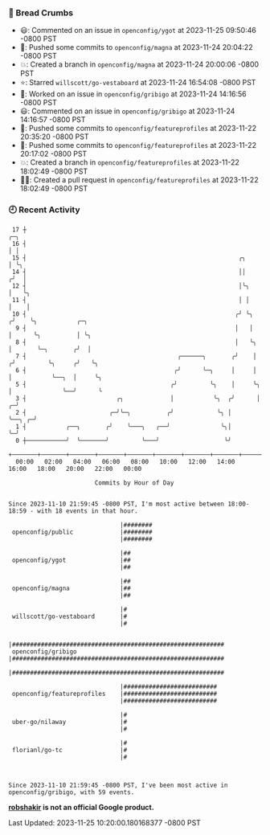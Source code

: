 ### 🍞 Bread Crumbs

 * 😃: Commented on an issue in `openconfig/ygot` at 2023-11-25 09:50:46 -0800 PST
 * 🚢: Pushed some commits to `openconfig/magna` at 2023-11-24 20:04:22 -0800 PST
 * 💥: Created a branch in `openconfig/magna` at 2023-11-24 20:00:06 -0800 PST
 * ⭐️: Starred `willscott/go-vestaboard` at 2023-11-24 16:54:08 -0800 PST
 * 👀: Worked on an issue in `openconfig/gribigo` at 2023-11-24 14:16:56 -0800 PST
 * 😃: Commented on an issue in `openconfig/gribigo` at 2023-11-24 14:16:57 -0800 PST
 * 🚢: Pushed some commits to `openconfig/featureprofiles` at 2023-11-22 20:35:20 -0800 PST
 * 🚢: Pushed some commits to `openconfig/featureprofiles` at 2023-11-22 20:17:02 -0800 PST
 * 💥: Created a branch in `openconfig/featureprofiles` at 2023-11-22 18:02:49 -0800 PST
 * ✍🏼: Created a pull request in `openconfig/featureprofiles` at 2023-11-22 18:02:49 -0800 PST

### 🕘 Recent Activity
```
 17 ┼                                                                            ╭─╮
 16 ┤                                                                            │ │
 15 ┤                                                           ╭╮               │ ╰╮
 14 ┤                                                           ││              ╭╯  │
 12 ┤                                                           │╰╮             │   ╰╮
 11 ┤                                                           │ │             │    │
 10 ┤                                                          ╭╯ ╰╮           ╭╯    ╰╮           ╭─╮
  9 ┤                                                          │   │           │      ╰╮          │ ╰╮
  8 ┤                                                          │   ╰╮          │       ╰─╮       ╭╯  │
  7 ┤                                          ╭──────╮       ╭╯    │         ╭╯         ╰╮     ╭╯   ╰╮
  6 ┤                                         ╭╯      ╰─╮     │     │         │           ╰──╮  │     ╰╮
  5 ┤                                        ╭╯         ╰╮    │     ╰╮        │              ╰──╯      ╰
  3 ┤                         ╭╮             │           ╰╮  ╭╯      │      ╭─╯
  2 ┤                       ╭─╯╰─╮          ╭╯            ╰╮ │       ╰──╮ ╭─╯
  1 ┤           ╭──╮       ╭╯    ╰───╮   ╭──╯              ╰╮│          ╰─╯
  0 ┼───────────╯  ╰───────╯         ╰───╯                  ╰╯
    +───────+───────+───────+───────+───────+───────+───────+───────+───────+───────+───────+───────+────
  00:00   02:00   04:00   06:00   08:00   10:00   12:00   14:00   16:00   18:00   20:00   22:00   00:00   

						Commits by Hour of Day


Since 2023-11-10 21:59:45 -0800 PST, I'm most active between 18:00-18:59 - with 18 events in that hour.

```



```
                               |########
 openconfig/public             |########
                               |########

                               |##
 openconfig/ygot               |##
                               |##

                               |##
 openconfig/magna              |##
                               |##

                               |#
 willscott/go-vestaboard       |#
                               |#

                               |###########################################################
 openconfig/gribigo            |###########################################################
                               |###########################################################

                               |##########################
 openconfig/featureprofiles    |##########################
                               |##########################

                               |#
 uber-go/nilaway               |#
                               |#

                               |#
 florianl/go-tc                |#
                               |#



Since 2023-11-10 21:59:45 -0800 PST, I've been most active in openconfig/gribigo, with 59 events.

```
**[robshakir](mailto:robjs@google.com) is not an official Google product.**  


Last Updated: 2023-11-25 10:20:00.180168377 -0800 PST
